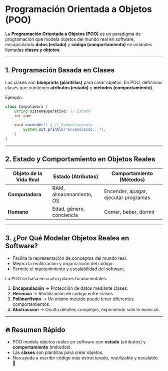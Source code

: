 # Programación Orientada a Objetos (POO)

La **Programación Orientada a Objetos (POO)** es un paradigma de programación que modela objetos del mundo real en software, encapsulando **datos (estado)** y **código (comportamiento)** en unidades llamadas **clases y objetos**.

---

## 1. Programación Basada en Clases
Las clases son **blueprints (plantillas)** para crear objetos. En POO, definimos clases que contienen **atributos (estado)** y **métodos (comportamiento)**.

Ejemplo:
```java
class Computadora {
    String sistemaOperativo; // Estado
    int ram;

    void encender() { // Comportamiento
        System.out.println("Encendiendo...");
    }
}
```

---

## 2. Estado y Comportamiento en Objetos Reales

| Objeto de la Vida Real | Estado (Atributos) | Comportamiento (Métodos) |
|------------------------|--------------------|-------------------------|
| **Computadora** | RAM, almacenamiento, OS | Encender, apagar, ejecutar programas |
| **Humano** | Edad, género, conciencia | Comer, beber, dormir |

---

## 3. ¿Por Qué Modelar Objetos Reales en Software?
- Facilita la representación de conceptos del mundo real.
- Mejora la reutilización y organización del código.
- Permite el mantenimiento y escalabilidad del software.

La POO se basa en cuatro pilares fundamentales:
1. **Encapsulación** → Protección de datos mediante clases.
2. **Herencia** → Reutilización de código entre clases.
3. **Polimorfismo** → Un mismo método puede tener diferentes comportamientos.
4. **Abstracción** → Oculta detalles complejos, exponiendo solo lo esencial.

---

## 🔥 Resumen Rápido
- POO modela objetos reales en software con **estado** (atributos) y **comportamiento** (métodos).
- Las **clases** son plantillas para crear objetos.
- Nos ayuda a escribir código más estructurado, reutilizable y escalable. 🚀
